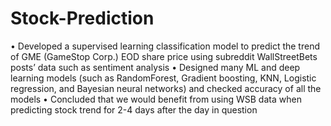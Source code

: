 # Stock-Prediction
• Developed a supervised learning classification model to predict the trend of GME (GameStop Corp.) EOD share price using subreddit WallStreetBets posts’ data such as sentiment analysis • Designed many ML and deep learning models (such as RandomForest, Gradient boosting, KNN, Logistic regression, and Bayesian neural networks) and checked accuracy of all the models • Concluded that we would benefit from using WSB data when predicting stock trend for 2-4 days after the day in question
